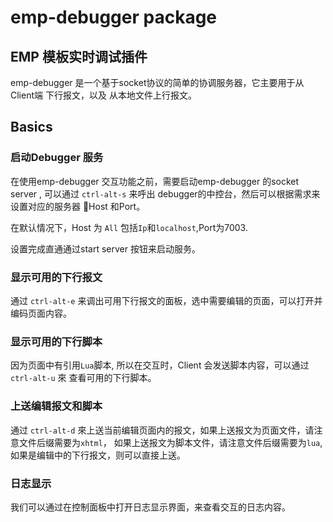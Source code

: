# emp-debugger package

## EMP 模板实时调试插件

emp-debugger 是一个基于socket协议的简单的协调服务器，它主要用于从Client端 下行报文，以及
从本地文件上行报文。

## Basics
### 启动Debugger 服务

在使用emp-debugger 交互功能之前，需要启动emp-debugger 的socket server , 可以通过
`ctrl-alt-s` 来呼出 debugger的中控台，然后可以根据需求来设置对应的服务器
Host 和Port。

在默认情况下，Host 为 `All` 包括`Ip`和`localhost`,Port为7003.

设置完成直通通过start server 按钮来启动服务。

### 显示可用的下行报文

通过 `ctrl-alt-e` 来调出可用下行报文的面板，选中需要编辑的页面，可以打开并编码页面内容。


### 显示可用的下行脚本

因为页面中有引用`Lua`脚本, 所以在交互时，Client 会发送脚本内容，可以通过`ctrl-alt-u` 來
查看可用的下行脚本。

### 上送编辑报文和脚本

通过 `ctrl-alt-d` 來上送当前编辑页面内的报文，如果上送报文为页面文件，请注意文件后缀需要为`xhtml`，
如果上送报文为脚本文件，请注意文件后缀需要为`lua`,如果是编辑中的下行报文，则可以直接上送。

### 日志显示
我们可以通过在控制面板中打开日志显示界面，来查看交互的日志内容。
